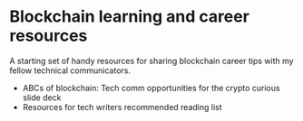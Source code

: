 # Blockchain learning and career resources

A starting set of handy resources for sharing blockchain career tips with my fellow technical communicators.

- ABCs of blockchain: Tech comm opportunities for the crypto curious slide deck
- Resources for tech writers recommended reading list
